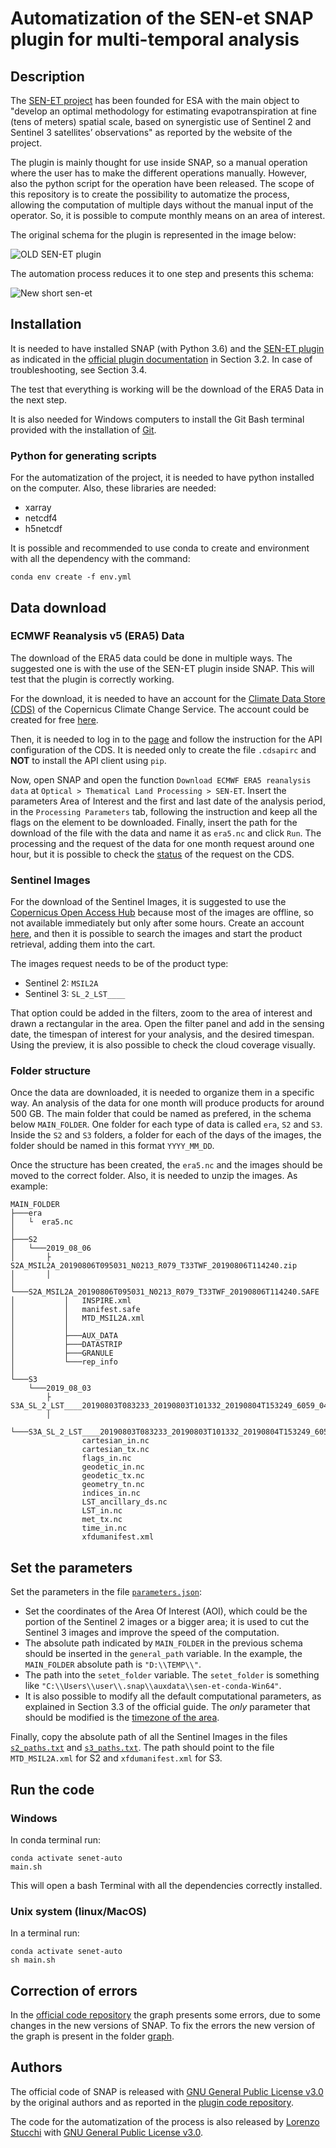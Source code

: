 # Automatization of the SEN-et SNAP plugin for multi-temporal analysis
## Description

The [SEN-ET project](https://www.esa-sen4et.org/) has been founded for ESA with the main object to "develop an optimal methodology for estimating evapotranspiration at fine (tens of meters) spatial scale, based on synergistic use of Sentinel 2 and Sentinel 3 satellites’ observations" as reported by the website of the project.

The plugin is mainly thought for use inside SNAP, so a manual operation where the user has to make the different operations manually. However, also the python script for the operation have been released.
The scope of this repository is to create the possibility to automatize the process, allowing the computation of multiple days without the manual input of the operator. So, it is possible to compute monthly means on an area of interest.

The original schema for the plugin is represented in the image below:

![OLD SEN-ET plugin](assets/old.png)

The automation process reduces it to one step and presents this schema:

![New short sen-et](assets/new_full.png)

## Installation
It is needed to have installed SNAP (with Python 3.6) and the [SEN-ET plugin](https://www.esa-sen4et.org/static/media/Sen-ET-plugin-v1.0.1.b41ae6c8.zip) as indicated in the [official plugin documentation](https://www.esa-sen4et.org/static/media/sen-et-user-manual-v1.1.0.5d1ac526.pdf) in Section 3.2. In case of troubleshooting, see Section 3.4.

The test that everything is working will be the download of the ERA5 Data in the next step.

It is also needed for Windows computers to install the Git Bash terminal provided with the installation of [Git](https://git-scm.com/downloads).

### Python for generating scripts
For the automatization of the project, it is needed to have python installed on the computer. Also, these libraries are needed:
  - xarray
  - netcdf4
  - h5netcdf

It is possible and recommended to use conda to create and environment with all the dependency with the command:
```
conda env create -f env.yml
```

## Data download
### ECMWF Reanalysis v5 (ERA5) Data
The download of the ERA5 data could be done in multiple ways. The suggested one is with the use of the SEN-ET plugin inside SNAP. This will test that the plugin is correctly working.

For the download, it is needed to have an account for the [Climate Data Store (CDS)](https://cds.climate.copernicus.eu/#!/home) of the Copernicus Climate Change Service. The account could be created for free [here](https://cds.climate.copernicus.eu/user/register).

Then, it is needed to log in to the [page](https://cds.climate.copernicus.eu/api-how-to) and follow the instruction for the API configuration of the CDS. It is needed only to create the file `.cdsapirc` and **NOT** to install the API client using `pip`.

Now, open SNAP and open the function `Download ECMWF ERA5 reanalysis data` at `Optical > Thematical Land Processing > SEN-ET`. Insert the parameters Area of Interest and the first and last date of the analysis period, in the `Processing Parameters` tab, following the instruction and keep all the flags on the element to be downloaded. Finally, insert the path for the download of the file with the data and name it as `era5.nc` and click `Run`.
The processing and the request of the data for one month request around one hour, but it is possible to check the [status](https://cds.climate.copernicus.eu/cdsapp#!/yourrequests) of the request on the CDS.

### Sentinel Images
For the download of the Sentinel Images, it is suggested to use the [Copernicus Open Access Hub](https://scihub.copernicus.eu/dhus/#/home) because most of the images are offline, so not available immediately but only after some hours. 
Create an account [here](https://scihub.copernicus.eu/dhus/#/self-registration), and then it is possible to search the images and start the product retrieval, adding them into the cart.

The images request needs to be of the product type:
- Sentinel 2: `MSIL2A`
- Sentinel 3: `SL_2_LST____`

That option could be added in the filters, zoom to the area of interest and drawn a rectangular in the area. Open the filter panel and add in the sensing date, the timespan of interest for your analysis, and the desired timespan. Using the preview, it is also possible to check the cloud coverage visually.

### Folder structure
Once the data are downloaded, it is needed to organize them in a specific way. An analysis of the data for one month will produce products for around 500 GB. The main folder that could be named as prefered, in the schema below `MAIN_FOLDER`. One folder for each type of data is called `era`, `S2` and `S3`. Inside the `S2` and `S3` folders, a folder for each of the days of the images, the folder should be named in this format `YYYY_MM_DD`.

Once the structure has been created, the `era5.nc` and the images should be moved to the correct folder. Also, it is needed to unzip the images.
As example:
```
MAIN_FOLDER
├───era
│   └  era5.nc
│
├───S2
│   └───2019_08_06
│       ├   S2A_MSIL2A_20190806T095031_N0213_R079_T33TWF_20190806T114240.zip
│       │
│       └───S2A_MSIL2A_20190806T095031_N0213_R079_T33TWF_20190806T114240.SAFE
│           │   INSPIRE.xml
│           │   manifest.safe
│           │   MTD_MSIL2A.xml
│           │
│           ├───AUX_DATA
│           ├───DATASTRIP
│           ├───GRANULE
│           └───rep_info
│
└───S3
    └───2019_08_03
        ├   S3A_SL_2_LST____20190803T083233_20190803T101332_20190804T153249_6059_047_335______LN2_O_NT_003.zip
        │
        └───S3A_SL_2_LST____20190803T083233_20190803T101332_20190804T153249_6059_047_335______LN2_O_NT_003.SEN3
                cartesian_in.nc
                cartesian_tx.nc
                flags_in.nc
                geodetic_in.nc
                geodetic_tx.nc
                geometry_tn.nc
                indices_in.nc
                LST_ancillary_ds.nc
                LST_in.nc
                met_tx.nc
                time_in.nc
                xfdumanifest.xml
```
## Set the parameters
Set the parameters in the file [`parameters.json`](input/parameters.json):
- Set the coordinates of the Area Of Interest (AOI), which could be the portion of the Sentinel 2 images or a bigger area; it is used to cut the Sentinel 3 images and improve the speed of the computation.
- The absolute path indicated by `MAIN_FOLDER` in the previous schema should be inserted in the `general_path` variable. In the example, the `MAIN_FOLDER` absolute path is `"D:\\TEMP\\"`.
- The path into the `setet_folder` variable. The `setet_folder` is something like `"C:\\Users\\user\\.snap\\auxdata\\sen-et-conda-Win64"`.
- It is also possible to modify all the default computational parameters, as explained in Section 3.3 of the official guide. The *only* parameter that should be modified is the [timezone of the area](input/parameters.json#L12).

Finally, copy the absolute path of all the Sentinel Images in the files [`s2_paths.txt`](input/s2_paths.txt) and [`s3_paths.txt`](input/s3_paths.txt). The path should point to the file `MTD_MSIL2A.xml` for S2 and `xfdumanifest.xml` for S3.

## Run the code
### Windows
In conda terminal run: 
```
conda activate senet-auto
main.sh
```
This will open a bash Terminal with all the dependencies correctly installed. 

### Unix system (linux/MacOS)
In a terminal run: 
```
conda activate senet-auto
sh main.sh
```

## Correction of errors
In the [official code repository](https://github.com/DHI-GRAS/sen-et-snap-scripts) the graph presents some errors, due to some changes in the new versions of SNAP. To fix the errors the new version of the graph is present in the folder [graph](graph/).

## Authors
The official code of SNAP is released with [GNU General Public License v3.0](https://github.com/DHI-GRAS/sen-et-snap-scripts/blob/master/LICENSE) by the original authors and as reported in the [plugin code repository](https://github.com/DHI-GRAS/senEtSnapSta).

The code for the automatization of the process is also released by [Lorenzo Stucchi](https://github.com/LorenzoStucchi) with [GNU General Public License v3.0](LICENSE).